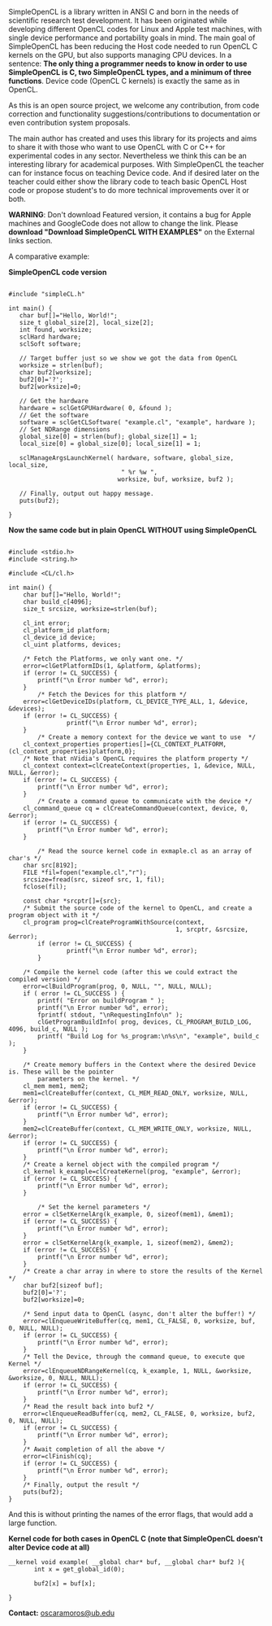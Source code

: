 SimpleOpenCL is a library written in ANSI C and born in the needs of scientific research test development. It has been originated while developing different OpenCL codes for Linux and Apple test machines, with single device performance and portability goals in mind. The main goal of SimpleOpenCL has been reducing the Host code needed to run OpenCL C kernels on the GPU, but also supports managing CPU devices. In a sentence: **The only thing a programmer needs to know in order to use SimpleOpenCL is C, two SimpleOpenCL types, and a minimum of three functions**. Device code (OpenCL C kernels) is exactly the same as in OpenCL.

As this is an open source project, we welcome any contribution, from code correction and functionality suggestions/contributions to documentation or even contribution system proposals.

The main author has created and uses this library for its projects and aims to share it with those who want to use OpenCL with C or C++ for experimental codes in any sector. Nevertheless we think this can be an interesting library for academical purposes. With SimpleOpenCL the teacher can for instance focus on teaching Device code. And if desired later on the teacher could either show the library code to teach basic OpenCL Host code or propose student's to do more technical improvements over it or both.

**WARNING**: Don't download Featured version, it contains a bug for Apple machines and GoogleCode does not allow to change the link. Please **download "Download SimpleOpenCL WITH EXAMPLES"** on the External links section.

A comparative example:

**SimpleOpenCL code version**

```

#include "simpleCL.h"

int main() {
   char buf[]="Hello, World!";
   size_t global_size[2], local_size[2];
   int found, worksize;
   sclHard hardware;
   sclSoft software;

   // Target buffer just so we show we got the data from OpenCL
   worksize = strlen(buf);
   char buf2[worksize];
   buf2[0]='?';
   buf2[worksize]=0;
    
   // Get the hardware
   hardware = sclGetGPUHardware( 0, &found );
   // Get the software
   software = sclGetCLSoftware( "example.cl", "example", hardware );
   // Set NDRange dimensions
   global_size[0] = strlen(buf); global_size[1] = 1;
   local_size[0] = global_size[0]; local_size[1] = 1;
    
   sclManageArgsLaunchKernel( hardware, software, global_size, local_size,
                               " %r %w ",
                              worksize, buf, worksize, buf2 );
    
   // Finally, output out happy message.
   puts(buf2);

}
```

**Now the same code but in plain OpenCL WITHOUT using SimpleOpenCL**

```

#include <stdio.h>
#include <string.h>

#include <CL/cl.h>

int main() {
	char buf[]="Hello, World!";
	char build_c[4096];
	size_t srcsize, worksize=strlen(buf);
	
	cl_int error;
	cl_platform_id platform;
	cl_device_id device;
	cl_uint platforms, devices;
    
	/* Fetch the Platforms, we only want one. */
	error=clGetPlatformIDs(1, &platform, &platforms);
	if (error != CL_SUCCESS) {
		printf("\n Error number %d", error);
	}
        /* Fetch the Devices for this platform */
	error=clGetDeviceIDs(platform, CL_DEVICE_TYPE_ALL, 1, &device, &devices);
	if (error != CL_SUCCESS) {  
                printf("\n Error number %d", error);
	}
        /* Create a memory context for the device we want to use  */
	cl_context_properties properties[]={CL_CONTEXT_PLATFORM, (cl_context_properties)platform,0};
	/* Note that nVidia's OpenCL requires the platform property */
	cl_context context=clCreateContext(properties, 1, &device, NULL, NULL, &error);
	if (error != CL_SUCCESS) {
		printf("\n Error number %d", error);
	}
        /* Create a command queue to communicate with the device */
	cl_command_queue cq = clCreateCommandQueue(context, device, 0, &error);
	if (error != CL_SUCCESS) {
		printf("\n Error number %d", error);
	}
	
        /* Read the source kernel code in exmaple.cl as an array of char's */
	char src[8192];
	FILE *fil=fopen("example.cl","r");
	srcsize=fread(src, sizeof src, 1, fil);
	fclose(fil);
    
	const char *srcptr[]={src};
	/* Submit the source code of the kernel to OpenCL, and create a program object with it */
	cl_program prog=clCreateProgramWithSource(context,
                                              1, srcptr, &srcsize, &error);
        if (error != CL_SUCCESS) {
                printf("\n Error number %d", error);
        }

	/* Compile the kernel code (after this we could extract the compiled version) */
	error=clBuildProgram(prog, 0, NULL, "", NULL, NULL);
	if ( error != CL_SUCCESS ) {
		printf( "Error on buildProgram " );
		printf("\n Error number %d", error);
		fprintf( stdout, "\nRequestingInfo\n" );
		clGetProgramBuildInfo( prog, devices, CL_PROGRAM_BUILD_LOG, 4096, build_c, NULL );
		printf( "Build Log for %s_program:\n%s\n", "example", build_c );
	}
    
	/* Create memory buffers in the Context where the desired Device is. These will be the pointer 
        parameters on the kernel. */
	cl_mem mem1, mem2;
	mem1=clCreateBuffer(context, CL_MEM_READ_ONLY, worksize, NULL, &error);
	if (error != CL_SUCCESS) {
		printf("\n Error number %d", error);
	}
	mem2=clCreateBuffer(context, CL_MEM_WRITE_ONLY, worksize, NULL, &error);
	if (error != CL_SUCCESS) {
		printf("\n Error number %d", error);
	}
	/* Create a kernel object with the compiled program */
	cl_kernel k_example=clCreateKernel(prog, "example", &error);
	if (error != CL_SUCCESS) {
		printf("\n Error number %d", error);
	}

        /* Set the kernel parameters */
	error = clSetKernelArg(k_example, 0, sizeof(mem1), &mem1);
	if (error != CL_SUCCESS) {
		printf("\n Error number %d", error);
	}
	error = clSetKernelArg(k_example, 1, sizeof(mem2), &mem2);
	if (error != CL_SUCCESS) {
		printf("\n Error number %d", error);
	}
	/* Create a char array in where to store the results of the Kernel */
	char buf2[sizeof buf];
	buf2[0]='?';
	buf2[worksize]=0;
    
	/* Send input data to OpenCL (async, don't alter the buffer!) */
	error=clEnqueueWriteBuffer(cq, mem1, CL_FALSE, 0, worksize, buf, 0, NULL, NULL);
	if (error != CL_SUCCESS) {
		printf("\n Error number %d", error);
	}
	/* Tell the Device, through the command queue, to execute que Kernel */
	error=clEnqueueNDRangeKernel(cq, k_example, 1, NULL, &worksize, &worksize, 0, NULL, NULL);
	if (error != CL_SUCCESS) {
		printf("\n Error number %d", error);
	}
	/* Read the result back into buf2 */
	error=clEnqueueReadBuffer(cq, mem2, CL_FALSE, 0, worksize, buf2, 0, NULL, NULL);
	if (error != CL_SUCCESS) {
		printf("\n Error number %d", error);
	}
	/* Await completion of all the above */
	error=clFinish(cq);
	if (error != CL_SUCCESS) {
		printf("\n Error number %d", error);
	}
	/* Finally, output the result */
	puts(buf2);
}
```

And this is without printing the names of the error flags, that would add a large function.

**Kernel code for both cases in OpenCL C (note that SimpleOpenCL doesn't alter Device code at all)**

```
__kernel void example( __global char* buf, __global char* buf2 ){
       int x = get_global_id(0);

       buf2[x] = buf[x];

}
```

**Contact:** oscaramoros@ub.edu
